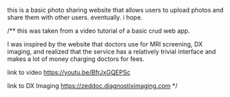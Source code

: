 this is a basic photo sharing website that allows users to upload photos and share them with other users. eventually. i hope.


/** this was taken from a video tutorial of a basic crud web app.

I was inspired by the website that doctors use for MRI screening, DX imaging, and realized that the service has a relatively trivial interface and makes a lot of money charging doctors for fees. 

link to video
https://youtu.be/BfrJxGQEPSc

link to DX Imaging
https://zeddoc.diagnostiximaging.com
*/